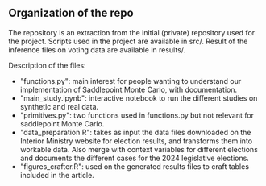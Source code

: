 ## Organization of the repo

The repository is an extraction from the initial (private) repository used for the project. Scripts used in the project are available in src/. Result of the inference files on voting data are available in results/. 

Description of the files: 

- "functions.py": main interest for people wanting to understand our implementation of Saddlepoint Monte Carlo, with documentation.
- "main_study.ipynb": interactive notebook to run the different studies on synthetic and real data.
- "primitives.py": two functions used in functions.py but not relevant for saddlepoint Monte Carlo. 
- "data_preparation.R": takes as input the data files downloaded on the Interior Ministry website for election results, and transforms them into workable data. Also merge with context variables for different elections and documents the different cases for the 2024 legislative elections.
- "figures_crafter.R": used on the generated results files to craft tables included in the article.

